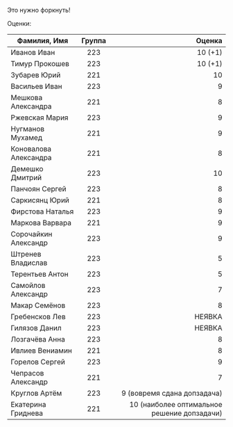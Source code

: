 Это нужно форкнуть!



Оценки:

| Фамилия, Имя | Группа      | Оценка|
|--------------|:-----------:|---------------:|
|Иванов Иван   | 223         | 10 (+1)        |
|Тимур Прокошев| 223         | 10 (+1)        |
|Зубарев Юрий  | 221         | 10             |
|Васильев Иван | 223         | 9              |
|Мешкова Александра | 221    | 8              | 
|Ржевская Мария| 223         | 9              |
|Нугманов Мухамед| 221       | 9              |
|Коновалова Александра | 221 | 8              |
|Демешко Дмитрий | 223       | 10             |
|Панчоян Сергей | 223        | 8              |
|Саркисянц Юрий| 221         | 8              |
| Фирстова Наталья | 223     | 9              |
| Маркова Варвара | 221      | 9              |
| Сорочайкин Александр | 223 | 9              |
| Штренев Владислав | 223    | 5              |
| Терентьев Антон | 223      | 5              |
| Самойлов Александр| 223 | 7                 |
| Макар Семёнов     | 223 | 8                 |
| Гребенсков Лев    | 223 | НЕЯВКА            |
| Гилязов Данил     | 223 | НЕЯВКА            |
| Лозгачёва Анна    | 223 | 8                 |
| Ивлиев Вениамин   | 221 | 8                 |
| Горелов Сергей    | 223 | 9                 |
| Чепрасов Александр | 221 |    7             |
| Круглов Артём |  223   | 9  (вовремя сдана допзадача)        |
| Екатерина Гриднева | 221 | 10 (наиболее оптимальное решение допзадачи) |
